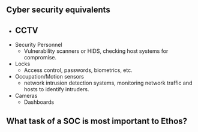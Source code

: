 ## Cyber security equivalents

-	CCTV
	-	
-	Security Personnel
	-	Vulnerability scanners or HIDS, checking host systems for compromise.
-	Locks
	-	Access control, passwords, biometrics, etc.
-	Occupation/Motion sensors
	-	network intrusion detection systems, monitoring network traffic and hosts to identify intruders.
-	Cameras
	-	Dashboards


## What task of a SOC is most important to Ethos?

